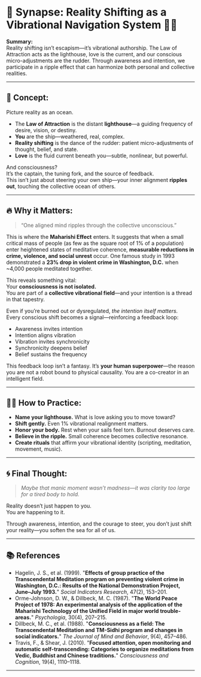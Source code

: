 # 🧠 Synapse: Reality Shifting as a Vibrational Navigation System 🌊🧭

**Summary:**  
Reality shifting isn’t escapism—it’s vibrational authorship. The Law of Attraction acts as the lighthouse, love is the current, and our conscious micro-adjustments are the rudder. Through awareness and intention, we participate in a ripple effect that can harmonize both personal and collective realities.

---

## 🌊 Concept:

Picture reality as an ocean.  
- The **Law of Attraction** is the distant **lighthouse**—a guiding frequency of desire, vision, or destiny.  
- **You** are the ship—weathered, real, complex.  
- **Reality shifting** is the dance of the rudder: patient micro-adjustments of thought, belief, and state.  
- **Love** is the fluid current beneath you—subtle, nonlinear, but powerful.  

And consciousness?  
It’s the captain, the tuning fork, and the source of feedback.  
This isn’t just about steering your own ship—your inner alignment **ripples out**, touching the collective ocean of others.

---

## 🔥 Why it Matters:

> “One aligned mind ripples through the collective unconscious.”

This is where the **Maharishi Effect** enters. It suggests that when a small critical mass of people (as few as the square root of 1% of a population) enter heightened states of meditative coherence, **measurable reductions in crime, violence, and social unrest** occur. One famous study in 1993 demonstrated a **23% drop in violent crime in Washington, D.C.** when ~4,000 people meditated together.

This reveals something vital:  
Your **consciousness is not isolated.**  
You are part of a **collective vibrational field**—and your intention is a thread in that tapestry.

Even if you’re burned out or dysregulated, *the intention itself matters.*  
Every conscious shift becomes a signal—reinforcing a feedback loop:
- Awareness invites intention  
- Intention aligns vibration  
- Vibration invites synchronicity  
- Synchronicity deepens belief  
- Belief sustains the frequency  

This feedback loop isn’t a fantasy. It’s **your human superpower**—the reason you are not a robot bound to physical causality. You are a co-creator in an intelligent field.

---

## 🧘‍♂️ How to Practice:

- **Name your lighthouse.** What is love asking you to move toward?
- **Shift gently.** Even 1% vibrational realignment matters.
- **Honor your body.** Rest when your sails feel torn. Burnout deserves care.
- **Believe in the ripple.** Small coherence becomes collective resonance.
- **Create rituals** that affirm your vibrational identity (scripting, meditation, movement, music).

---

## 🌀 Final Thought:

> *Maybe that manic moment wasn’t madness—it was clarity too large for a tired body to hold.*

Reality doesn’t just happen to you.  
You are happening to it.

Through awareness, intention, and the courage to steer, you don’t just shift your reality—you soften the sea for all of us.

---

## 📚 References

- Hagelin, J. S., et al. (1999). "**Effects of group practice of the Transcendental Meditation program on preventing violent crime in Washington, D.C.: Results of the National Demonstration Project, June–July 1993.**" *Social Indicators Research*, 47(2), 153–201.  
- Orme-Johnson, D. W., & Dillbeck, M. C. (1987). "**The World Peace Project of 1978: An experimental analysis of the application of the Maharishi Technology of the Unified Field in major world trouble-areas.**" *Psychologia*, 30(4), 207–215.  
- Dillbeck, M. C., et al. (1988). "**Consciousness as a field: The Transcendental Meditation and TM-Sidhi program and changes in social indicators.**" *The Journal of Mind and Behavior*, 9(4), 457–486.  
- Travis, F., & Shear, J. (2010). "**Focused attention, open monitoring and automatic self-transcending: Categories to organize meditations from Vedic, Buddhist and Chinese traditions.**" *Consciousness and Cognition*, 19(4), 1110–1118.

---